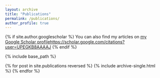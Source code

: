 ```yaml
---
layout: archive
title: "Publications"
permalink: /publications/
author_profile: true
---
```


{% if site.author.googlescholar %}
  You can also find my articles on <u><a href="{{site.author.googlescholar}}">my Google Scholar profile</a>https://scholar.google.com/citations?user=UPEGKB8AAAAJ</u>
{% endif %}

{% include base_path %}

{% for post in site.publications reversed %}
  {% include archive-single.html %}
{% endfor %}
